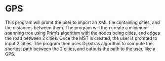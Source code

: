 # GPS
This program will promt the user to import an XML file containing cities, and the distances between them.
The program will then create a minimum spanning tree using Prim's algorithm with the nodes being cities, and edges the road between 2 cities.
Once the MST is created, the user is promted to input 2 cities. 
The program then uses Dijkstras algorithm to compute the shortest path between the 2 cities, and outputs the path to the user, like a GPS.
